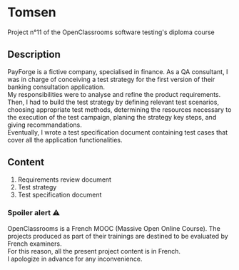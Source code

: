 # Tomsen
Project n°11 of the OpenClassrooms software testing's diploma course

## Description
PayForge is a fictive company, specialised in finance. As a QA consultant, I was in charge of conceiving a test strategy for the first version of their banking consultation application.\
My responsibilities were to analyse and refine the product requirements.\
Then, I had to build the test strategy by defining relevant test scenarios, choosing appropriate test methods, determining the resources necessary to the execution of the test campaign, planing the strategy key steps, and giving recommandations.\
Eventually, I wrote a test specification document containing test cases that cover all the application functionalities.

## Content
1. Requirements review document
2. Test strategy
3. Test specification document 

### Spoiler alert ⚠️
OpenClassrooms is a French MOOC (Massive Open Online Course). The projects produced as part of their trainings are destined to be evaluated by French examiners.\
For this reason, all the present project content is in French.\
I apologize in advance for any inconvenience.